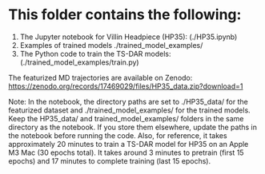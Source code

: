 # This folder contains the following:
1. The Jupyter notebook for Villin Headpiece (HP35): (./HP35.ipynb)
2. Examples of trained models ./trained_model_examples/
3. The Python code to train the TS-DAR models: (./trained_model_examples/train.py)

The featurized MD trajectories are available on Zenodo: https://zenodo.org/records/17469029/files/HP35_data.zip?download=1

Note: In the notebook, the directory paths are set to ./HP35_data/ for the featurized dataset and ./trained_model_examples/ for the trained models. Keep the HP35_data/ and trained_model_examples/ folders in the same directory as the notebook. If you store them elsewhere, update the paths in the notebook before running the code. Also, for reference, it takes approximately 20 minutes to train a TS-DAR model for HP35 on an Apple M3 Mac (30 epochs total). It takes around 3 minutes to pretrain (first 15 epochs) and 17 minutes to complete training (last 15 epochs).
